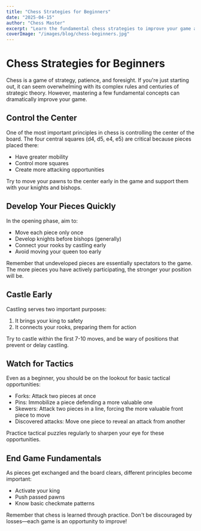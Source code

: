 ```yaml
---
title: "Chess Strategies for Beginners"
date: "2025-04-15"
author: "Chess Master"
excerpt: "Learn the fundamental chess strategies to improve your game as a beginner."
coverImage: "/images/blog/chess-beginners.jpg"
---
```


# Chess Strategies for Beginners

Chess is a game of strategy, patience, and foresight. If you're just starting out, it can seem overwhelming with its complex rules and centuries of strategic theory. However, mastering a few fundamental concepts can dramatically improve your game.

## Control the Center

One of the most important principles in chess is controlling the center of the board. The four central squares (d4, d5, e4, e5) are critical because pieces placed there:

- Have greater mobility
- Control more squares
- Create more attacking opportunities

Try to move your pawns to the center early in the game and support them with your knights and bishops.

## Develop Your Pieces Quickly

In the opening phase, aim to:

- Move each piece only once
- Develop knights before bishops (generally)
- Connect your rooks by castling early
- Avoid moving your queen too early

Remember that undeveloped pieces are essentially spectators to the game. The more pieces you have actively participating, the stronger your position will be.

## Castle Early

Castling serves two important purposes:
1. It brings your king to safety
2. It connects your rooks, preparing them for action

Try to castle within the first 7-10 moves, and be wary of positions that prevent or delay castling.

## Watch for Tactics

Even as a beginner, you should be on the lookout for basic tactical opportunities:

- Forks: Attack two pieces at once
- Pins: Immobilize a piece defending a more valuable one
- Skewers: Attack two pieces in a line, forcing the more valuable front piece to move
- Discovered attacks: Move one piece to reveal an attack from another

Practice tactical puzzles regularly to sharpen your eye for these opportunities.

## End Game Fundamentals

As pieces get exchanged and the board clears, different principles become important:

- Activate your king
- Push passed pawns
- Know basic checkmate patterns

Remember that chess is learned through practice. Don't be discouraged by losses—each game is an opportunity to improve!